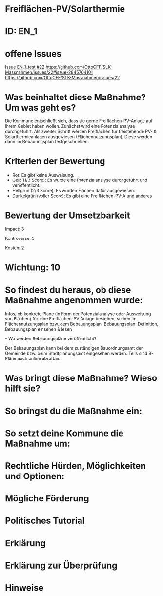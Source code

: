 # Freiflächen-PV/Solarthermie
# ID: EN_1

# offene Issues
[Issue EN_1_test #22](#22)
https://github.com/OttoCFF/SLK-Massnahmen/issues/22#issue-2845764101
https://github.com/OttoCFF/SLK-Massnahmen/issues/22


# Was beinhaltet diese Maßnahme? Um was geht es?
Die Kommune entschließt sich, dass sie gerne Freiflächen-PV-Anlage auf ihrem Gebiet haben wollen.  Zunächst wird eine Potenzialanalyse durchgeführt. Als zweiter Schritt werden Freiflächen für freistehende PV- & Solarthermieanlagen ausgewiesen (Flächennutzungsplan). Diese werden dann im Bebauungsplan festgeschrieben.
# Kriterien der Bewertung
- Rot: Es gibt keine Ausweisung.
- Gelb (1/3 Score): Es wurde eine Potenzialanalyse durchgeführt und veröffentlicht.
- Hellgrün (2/3 Score): Es wurden Flächen dafür ausgewiesen.
- Dunkelgrün (voller Score): Es gibt eine Freiflächen-PV-A und anderes
# Bewertung der Umsetzbarkeit

Impact: 3

Kontroverse: 3

Kosten: 2
# Wichtung: 10
# So findest du heraus, ob diese Maßnahme angenommen wurde:
Infos, ob konkrete Pläne (in Form der Potenzialanalyse oder Ausweisung von Flächen) für eine Freiflächen-PV Anlage bestehen, stehen im Flächennutzungsplan bzw. dem Bebauungsplan. Bebauungsplan: Definition, Bebauungsplan einsehen & lesen

– Wo werden Bebauungspläne veröffentlicht? 

Der Bebauungsplan kann bei dem zuständigen Bauordnungsamt der Gemeinde bzw. beim Stadtplanungsamt eingesehen werden. Teils sind B-Pläne auch online abrufbar.
# Was bringt diese Maßnahme? Wieso hilft sie?

# So bringst du die Maßnahme ein:

# So setzt deine Kommune die Maßnahme um:

# Rechtliche Hürden, Möglichkeiten und Optionen:

# Mögliche Förderung

# Politisches Tutorial

# Erklärung

# Erklärung zur Überprüfung

# Hinweise
